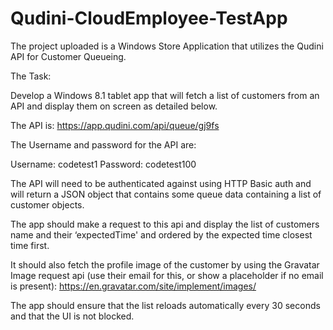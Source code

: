 # Qudini-CloudEmployee-TestApp
The project uploaded is a Windows Store Application that utilizes the Qudini API for Customer Queueing.

The Task: 

Develop a Windows 8.1 tablet app that will fetch a list of customers from an API and display them on screen as detailed below. 

The API is: https://app.qudini.com/api/queue/gj9fs

The Username and password for the API are: 

Username: codetest1
Password: codetest100

The API will need to be authenticated against using HTTP Basic auth and will return a JSON object that contains some queue data containing a list of customer objects. 

The app should make a request to this api and display the list of customers name and their ‘expectedTime' and ordered by the expected time closest time first. 

It should also fetch the profile image of the customer by using the Gravatar Image request api (use their email for this, or show a placeholder if no email is present): https://en.gravatar.com/site/implement/images/

The app should ensure that the list reloads automatically every 30 seconds and that the UI is not blocked. 
